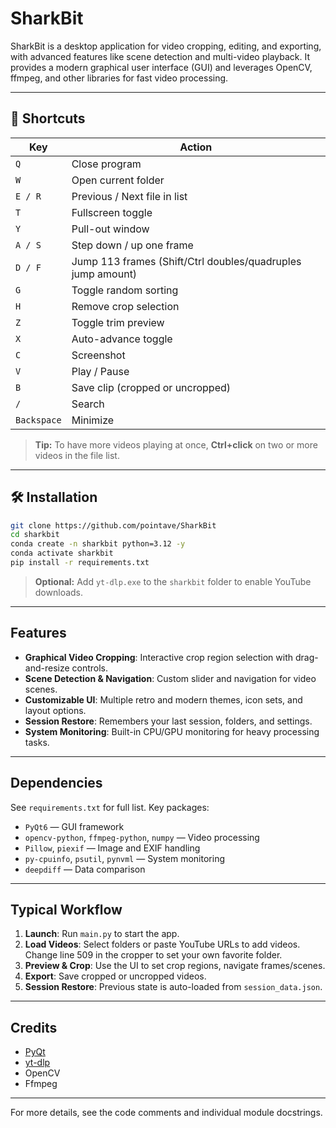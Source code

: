 # SharkBit

SharkBit is a desktop application for video cropping, editing, and exporting, with advanced features like scene detection and multi-video playback. It provides a modern graphical user interface (GUI) and leverages OpenCV, ffmpeg, and other libraries for fast video processing.

---

## 🔑 Shortcuts

| Key         | Action                                                      |
| ----------- | ----------------------------------------------------------- |
| `Q`         | Close program                                               |
| `W`         | Open current folder                                         |
| `E / R`     | Previous / Next file in list                                |
| `T`         | Fullscreen toggle                                           |
| `Y`         | Pull-out window                                             |
| `A / S`     | Step down / up one frame                                    |
| `D / F`     | Jump 113 frames (Shift/Ctrl doubles/quadruples jump amount) |
| `G`         | Toggle random sorting                                       |
| `H`         | Remove crop selection                                       |
| `Z`         | Toggle trim preview                                         |
| `X`         | Auto-advance toggle                                         |
| `C`         | Screenshot                                                  |
| `V`         | Play / Pause                                                |
| `B`         | Save clip (cropped or uncropped)                            |
| `/`         | Search                                                      |
| `Backspace` | Minimize                                                    |

> **Tip:** To have more videos playing at once, **Ctrl+click** on two or more videos in the file list.

---

## 🛠️ Installation

```bash
git clone https://github.com/pointave/SharkBit
cd sharkbit
conda create -n sharkbit python=3.12 -y
conda activate sharkbit
pip install -r requirements.txt
```

> **Optional:** Add `yt-dlp.exe` to the `sharkbit` folder to enable YouTube downloads.

---

## Features
- **Graphical Video Cropping**: Interactive crop region selection with drag-and-resize controls.
- **Scene Detection & Navigation**: Custom slider and navigation for video scenes.
- **Customizable UI**: Multiple retro and modern themes, icon sets, and layout options.
- **Session Restore**: Remembers your last session, folders, and settings.
- **System Monitoring**: Built-in CPU/GPU monitoring for heavy processing tasks.

---

## Dependencies
See `requirements.txt` for full list. Key packages:
- `PyQt6` — GUI framework
- `opencv-python`, `ffmpeg-python`, `numpy` — Video processing
- `Pillow`, `piexif` — Image and EXIF handling
- `py-cpuinfo`, `psutil`, `pynvml` — System monitoring
- `deepdiff` — Data comparison

---

## Typical Workflow
1. **Launch**: Run `main.py` to start the app.
2. **Load Videos**: Select folders or paste YouTube URLs to add videos. Change line 509 in the cropper to set your own favorite folder.
3. **Preview & Crop**: Use the UI to set crop regions, navigate frames/scenes.
4. **Export**: Save cropped or uncropped videos.
5. **Session Restore**: Previous state is auto-loaded from `session_data.json`.

---

## Credits
* [PyQt](https://riverbankcomputing.com/software/pyqt/)
* [yt-dlp](https://github.com/yt-dlp/yt-dlp)
* OpenCV
* Ffmpeg

---

For more details, see the code comments and individual module docstrings.
